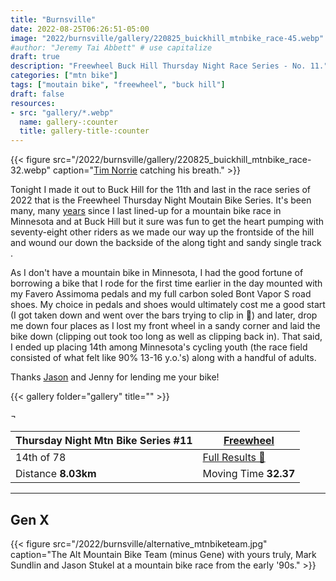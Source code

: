 ```yaml
---
title: "Burnsville"
date: 2022-08-25T06:26:51-05:00
image: "2022/burnsville/gallery/220825_buickhill_mtnbike_race-45.webp"
#author: "Jeremy Tai Abbett" # use capitalize
draft: true
description: "Freewheel Buck Hill Thursday Night Race Series - No. 11."
categories: ["mtn bike"]
tags: ["moutain bike", "freewheel", "buck hill"]
draft: false
resources: 
- src: "gallery/*.webp"
  name: gallery-:counter
  title: gallery-title-:counter
---
```

{{< figure src="/2022/burnsville/gallery/220825_buickhill_mtnbike_race-32.webp" caption="[Tim Norrie](https://www.strava.com/athletes/43032428) catching his breath." >}}

Tonight I made it out to Buck Hill for the 11th and last in the race series of 2022 that is the Freewheel Thursday Night Moutain Bike Series. It's been many, many [years](#thealt) since I last lined-up for a mountain bike race in Minnesota and at Buck Hill but it sure was fun to get the heart pumping with seventy-eight other riders as we made our way up the frontside of the hill and wound our down the backside of the along tight and sandy single track .

As I don't have a mountain bike in Minnesota, I had the good fortune of borrowing a bike that I rode for the first time earlier in the day mounted with my Favero Assimoma pedals and my full carbon soled Bont Vapor S road shoes. My choice in pedals and shoes would ultimately cost me a good start (I got taken down and went over the bars trying to clip in 🤪) and later, drop me down four places as I lost my front wheel in a sandy corner and laid the bike down (clipping out took too long as well as clipping back in). That said, I ended up placing 14th among Minnesota's cycling youth (the race field consisted of what felt like 90% 13-16 y.o.'s) along with a handful of adults.

Thanks [Jason](https://www.strava.com/athletes/4501137) and Jenny for lending me your bike!

{{< gallery folder="gallery" title="" >}}

 ¬

| Thursday Night Mtn Bike Series #11 | [Freewheel](https://www.freewheelbike.com/articles/2022-buck-hill-race-information-pg1228.htm) |
| ----------- | ----------- |
| 14th of 78 | [Full Results 🔗](https://freewheelbikebuckhillthursday11.itsyourrace.com/Results.aspx?id=14635&y=2022&eid=113616&g=A&amin=0&amax=199) |
| Distance **8.03km** | Moving Time **32.37** |

---
## <a id="thealt"></a> Gen X
{{< figure src="/2022/burnsville/alternative_mtnbiketeam.jpg" caption="The Alt Mountain Bike Team (minus Gene) with yours truly, Mark Sundlin and Jason Stukel at a mountain bike race from the early '90s." >}}